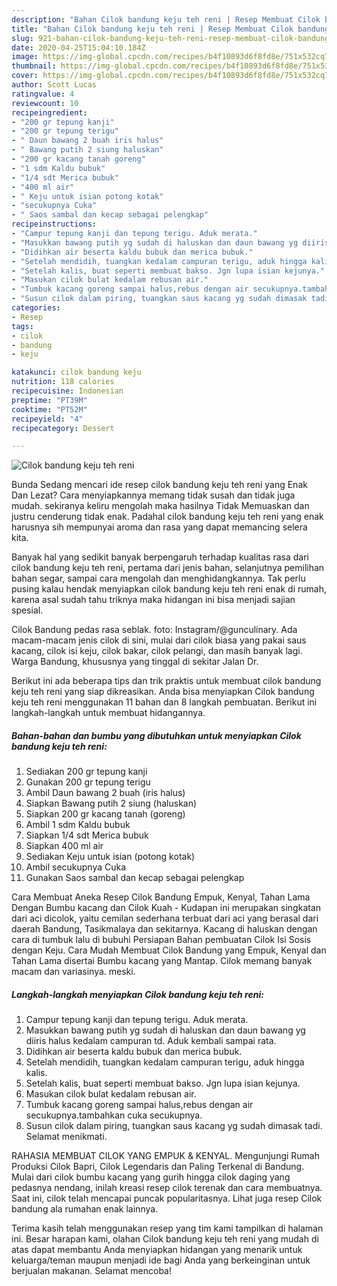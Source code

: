 ```yaml
---
description: "Bahan Cilok bandung keju teh reni | Resep Membuat Cilok bandung keju teh reni Yang Menggugah Selera"
title: "Bahan Cilok bandung keju teh reni | Resep Membuat Cilok bandung keju teh reni Yang Menggugah Selera"
slug: 921-bahan-cilok-bandung-keju-teh-reni-resep-membuat-cilok-bandung-keju-teh-reni-yang-menggugah-selera
date: 2020-04-25T15:04:10.184Z
image: https://img-global.cpcdn.com/recipes/b4f10893d6f8fd8e/751x532cq70/cilok-bandung-keju-teh-reni-foto-resep-utama.jpg
thumbnail: https://img-global.cpcdn.com/recipes/b4f10893d6f8fd8e/751x532cq70/cilok-bandung-keju-teh-reni-foto-resep-utama.jpg
cover: https://img-global.cpcdn.com/recipes/b4f10893d6f8fd8e/751x532cq70/cilok-bandung-keju-teh-reni-foto-resep-utama.jpg
author: Scott Lucas
ratingvalue: 4
reviewcount: 10
recipeingredient:
- "200 gr tepung kanji"
- "200 gr tepung terigu"
- " Daun bawang 2 buah iris halus"
- " Bawang putih 2 siung haluskan"
- "200 gr kacang tanah goreng"
- "1 sdm Kaldu bubuk"
- "1/4 sdt Merica bubuk"
- "400 ml air"
- " Keju untuk isian potong kotak"
- "secukupnya Cuka"
- " Saos sambal dan kecap sebagai pelengkap"
recipeinstructions:
- "Campur tepung kanji dan tepung terigu. Aduk merata."
- "Masukkan bawang putih yg sudah di haluskan dan daun bawang yg diiris halus kedalam campuran td. Aduk kembali sampai rata."
- "Didihkan air beserta kaldu bubuk dan merica bubuk."
- "Setelah mendidih, tuangkan kedalam campuran terigu, aduk hingga kalis."
- "Setelah kalis, buat seperti membuat bakso. Jgn lupa isian kejunya."
- "Masukan cilok bulat kedalam rebusan air."
- "Tumbuk kacang goreng sampai halus,rebus dengan air secukupnya.tambahkan cuka secukupnya."
- "Susun cilok dalam piring, tuangkan saus kacang yg sudah dimasak tadi. Selamat menikmati."
categories:
- Resep
tags:
- cilok
- bandung
- keju

katakunci: cilok bandung keju 
nutrition: 118 calories
recipecuisine: Indonesian
preptime: "PT39M"
cooktime: "PT52M"
recipeyield: "4"
recipecategory: Dessert

---
```



![Cilok bandung keju teh reni](https://img-global.cpcdn.com/recipes/b4f10893d6f8fd8e/751x532cq70/cilok-bandung-keju-teh-reni-foto-resep-utama.jpg)

Bunda Sedang mencari ide resep cilok bandung keju teh reni yang Enak Dan Lezat? Cara menyiapkannya memang tidak susah dan tidak juga mudah. sekiranya keliru mengolah maka hasilnya Tidak Memuaskan dan justru cenderung tidak enak. Padahal cilok bandung keju teh reni yang enak harusnya sih mempunyai aroma dan rasa yang dapat memancing selera kita.

Banyak hal yang sedikit banyak berpengaruh terhadap kualitas rasa dari cilok bandung keju teh reni, pertama dari jenis bahan, selanjutnya pemilihan bahan segar, sampai cara mengolah dan menghidangkannya. Tak perlu pusing kalau hendak menyiapkan cilok bandung keju teh reni enak di rumah, karena asal sudah tahu triknya maka hidangan ini bisa menjadi sajian spesial.

Cilok Bandung pedas rasa seblak. foto: Instagram/@gunculinary. Ada macam-macam jenis cilok di sini, mulai dari cilok biasa yang pakai saus kacang, cilok isi keju, cilok bakar, cilok pelangi, dan masih banyak lagi. Warga Bandung, khususnya yang tinggal di sekitar Jalan Dr.


Berikut ini ada beberapa tips dan trik praktis untuk membuat cilok bandung keju teh reni yang siap dikreasikan. Anda bisa menyiapkan Cilok bandung keju teh reni menggunakan 11 bahan dan 8 langkah pembuatan. Berikut ini langkah-langkah untuk membuat hidangannya.

<!--inarticleads1-->

##### Bahan-bahan dan bumbu yang dibutuhkan untuk menyiapkan Cilok bandung keju teh reni:

1. Sediakan 200 gr tepung kanji
1. Gunakan 200 gr tepung terigu
1. Ambil  Daun bawang 2 buah (iris halus)
1. Siapkan  Bawang putih 2 siung (haluskan)
1. Siapkan 200 gr kacang tanah (goreng)
1. Ambil 1 sdm Kaldu bubuk
1. Siapkan 1/4 sdt Merica bubuk
1. Siapkan 400 ml air
1. Sediakan  Keju untuk isian (potong kotak)
1. Ambil secukupnya Cuka
1. Gunakan  Saos sambal dan kecap sebagai pelengkap


Cara Membuat Aneka Resep Cilok Bandung Empuk, Kenyal, Tahan Lama Dengan Bumbu kacang dan Cilok Kuah - Kudapan ini merupakan singkatan dari aci dicolok, yaitu cemilan sederhana terbuat dari aci yang berasal dari daerah Bandung, Tasikmalaya dan sekitarnya. Kacang di haluskan dengan cara di tumbuk lalu di bubuhi Persiapan Bahan pembuatan Cilok Isi Sosis dengan Keju. Cara Mudah Membuat Cilok Bandung yang Empuk, Kenyal dan Tahan Lama disertai Bumbu kacang yang Mantap. Cilok memang banyak macam dan variasinya. meski. 

<!--inarticleads2-->

##### Langkah-langkah menyiapkan Cilok bandung keju teh reni:

1. Campur tepung kanji dan tepung terigu. Aduk merata.
1. Masukkan bawang putih yg sudah di haluskan dan daun bawang yg diiris halus kedalam campuran td. Aduk kembali sampai rata.
1. Didihkan air beserta kaldu bubuk dan merica bubuk.
1. Setelah mendidih, tuangkan kedalam campuran terigu, aduk hingga kalis.
1. Setelah kalis, buat seperti membuat bakso. Jgn lupa isian kejunya.
1. Masukan cilok bulat kedalam rebusan air.
1. Tumbuk kacang goreng sampai halus,rebus dengan air secukupnya.tambahkan cuka secukupnya.
1. Susun cilok dalam piring, tuangkan saus kacang yg sudah dimasak tadi. Selamat menikmati.


RAHASIA MEMBUAT CILOK YANG EMPUK &amp; KENYAL. Mengunjungi Rumah Produksi Cilok Bapri, Cilok Legendaris dan Paling Terkenal di Bandung. Mulai dari cilok bumbu kacang yang gurih hingga cilok daging yang pedasnya nendang, inilah kreasi resep cilok terenak dan cara membuatnya. Saat ini, cilok telah mencapai puncak popularitasnya. Lihat juga resep Cilok bandung ala rumahan enak lainnya. 

Terima kasih telah menggunakan resep yang tim kami tampilkan di halaman ini. Besar harapan kami, olahan Cilok bandung keju teh reni yang mudah di atas dapat membantu Anda menyiapkan hidangan yang menarik untuk keluarga/teman maupun menjadi ide bagi Anda yang berkeinginan untuk berjualan makanan. Selamat mencoba!
